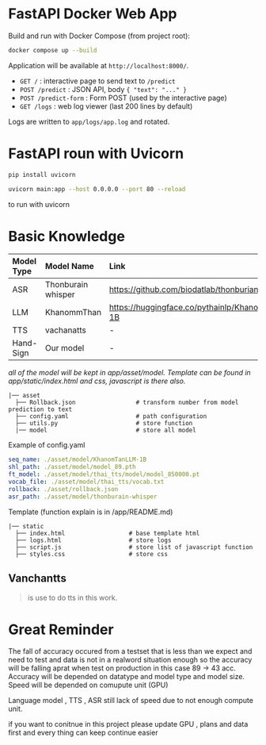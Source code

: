 # FastAPI Docker Web App

Build and run with Docker Compose (from project root):

```bash
docker compose up --build
```


Application will be available at `http://localhost:8000/`.

- `GET /` : interactive page to send text to `/predict`
- `POST /predict` : JSON API, body `{ "text": "..." }`
- `POST /predict-form` : Form POST (used by the interactive page)
- `GET /logs` : web log viewer (last 200 lines by default) 

Logs are written to `app/logs/app.log` and rotated.



# FastAPI roun with Uvicorn

```bash
pip install uvicorn
```

```bash
uvicorn main:app --host 0.0.0.0 --port 80 --reload
```
to run with uvicorn

# Basic Knowledge

| Model Type | Model Name | Link |
| :------ | :---------- | :------ |
| ASR | Thonburain whisper | https://github.com/biodatlab/thonburian-whisper | 
| LLM | KhanommThan | https://huggingface.co/pythainlp/KhanomTanLLM-1B |
| TTS | vachanatts | - |
| Hand-Sign | Our model | - |

*all of the model will be kept in app/asset/model. Template can be found in app/static/index.html and css, javascript is there also.* 




```
|── asset
  ├── Rollback.json                 # transform number from model prediction to text
  ├── config.yaml                   # path configuration
  ├── utils.py                      # store function
  |── model                         # store all model
```

Example of config.yaml
```yaml
seq_name: ./asset/model/KhanomTanLLM-1B
shl_path: ./asset/model/model_89.pth
ft_model: ./asset/model/thai_tts/model/model_850000.pt
vocab_file: ./asset/model/thai_tts/vocab.txt
rollback: ./asset/rollback.json
asr_path: ./asset/model/thonburain-whisper
```


Template (function explain is in /app/README.md)
```
|── static
  ├── index.html                  # base template html
  ├── logs.html                   # store logs
  ├── script.js                   # store list of javascript function
  ├── styles.css                  # store css
```

## Vanchantts
> is use to do tts in this work.

# Great Reminder
  The fall of accuracy occured from a testset that is less than we expect and need to test and data is not in a realword situation enough so the accuracy will be falling aprat when test on production in this case 89 -> 43 acc.
  Accuracy will be depended on datatype and model type and model size. Speed will be depended on comupute unit (GPU)

  Language model , TTS , ASR still lack of speed due to not enough compute unit. 


  if you want to conitnue in this project please update GPU , plans and data first and every thing can keep continue easier

  
